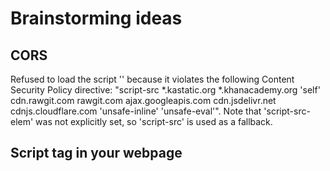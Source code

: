 # Brainstorming ideas




## CORS

Refused to load the script '<something>' because it violates the following Content Security Policy directive: "script-src *.kastatic.org *.khanacademy.org 'self' cdn.rawgit.com rawgit.com ajax.googleapis.com cdn.jsdelivr.net cdnjs.cloudflare.com 'unsafe-inline' 'unsafe-eval'". Note that 'script-src-elem' was not explicitly set, so 'script-src' is used as a fallback.


## Script tag in your webpage

<script src="https://raw.githubusercontent.com/kqwq/zeta6/main/docs/client.js"></script>